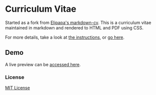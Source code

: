 # Curriculum Vitae

Started as a fork from [Elipapa's markdown-cv](https://github.com/elipapa/markdown-cv/).
This is a curriculum vitae maintained in markdown and rendered to HTML and PDF using CSS.

For more details, take a look at [the instructions](instructions.md),
or [go here](http://elipapa.github.io/markdown-cv/).

## Demo

A live preview can be [accessed here](https://jraleman.com/cv).

### License

[MIT License](https://github.com/jraleman/cv-fe-cloud/blob/master/LICENSE)
